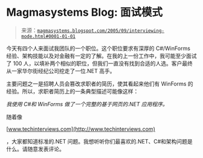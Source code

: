 <!--yml

category: 未分类

date: 2024-05-18 05:25:41

-->

# Magmasystems Blog: 面试模式

> 来源：[`magmasystems.blogspot.com/2005/09/interviewing-mode.html#0001-01-01`](http://magmasystems.blogspot.com/2005/09/interviewing-mode.html#0001-01-01)

今天有四个人来面试我团队的一个职位。这个职位要求有深厚的 C#/WinForms 经验、架构技能以及对金融有一定的了解。在我的上一份工作中，我可能至少面试了 100 人，以填补两个相似的职位，但我们一直没有找到合适的人选。客户最终从一家华尔街经纪公司挖走了一位.NET 高手。

主要问题之一是招聘人员会篡改求职者的简历，使其看起来他们有 WinForms 的经验。所以，求职者简历上的一条典型描述可能像这样：

*我使用 C#和 WinForms 做了一个完整的基于网页的.NET 应用程序。*

随着像

[www.techinterviews.com](http://www.techinterviews.com)

，大家都知道标准的.NET 问题。我想听听你们最喜欢的.NET、C#和架构问题是什么。请随意发表评论。
